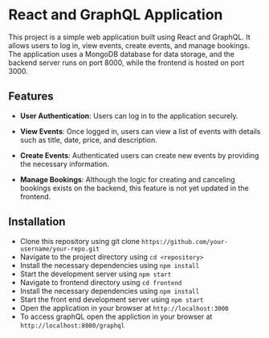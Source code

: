 # React and GraphQL Application

This project is a simple web application built using React and GraphQL. It allows users to log in, view events, create events, and manage bookings. The application uses a MongoDB database for data storage, and the backend server runs on port 8000, while the frontend is hosted on port 3000.

## Features

- **User Authentication**: Users can log in to the application securely.

- **View Events**: Once logged in, users can view a list of events with details such as title, date, price, and description.

- **Create Events**: Authenticated users can create new events by providing the necessary information.

- **Manage Bookings**: Although the logic for creating and canceling bookings exists on the backend, this feature is not yet updated in the frontend.

## Installation

- Clone this repository using git clone ```https://github.com/your-username/your-repo.git```
- Navigate to the project directory using ```cd <repository>```
- Install the necessary dependencies using ```npm install```
- Start the development server using ```npm start```
- Navigate to frontend directory using  ```cd frontend```
- Install the necessary dependencies using ```npm install```
- Start the front end development server using ```npm start```
- Open the application in your browser at ```http://localhost:3000```
- To access graphQL open the appliction in your browser at ```http://localhost:8000/graphql```
